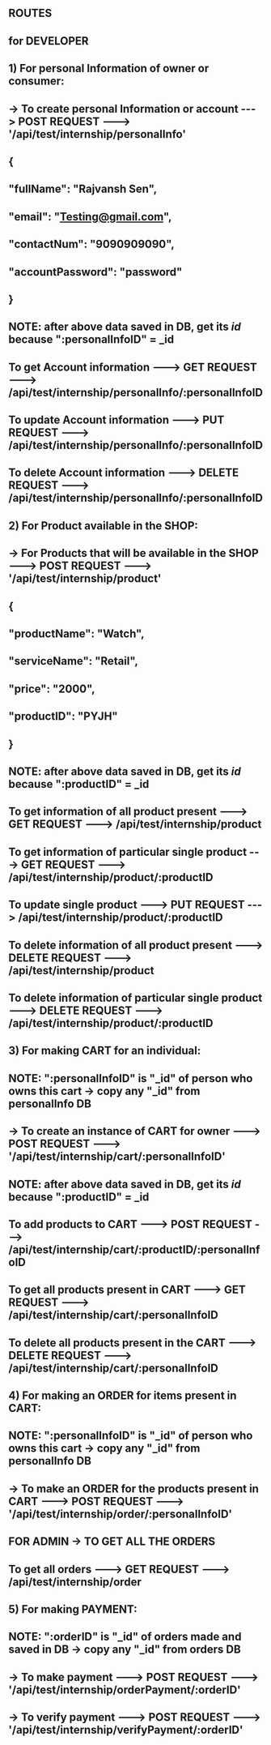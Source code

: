 ## ROUTES 

## for DEVELOPER
##  1) For personal Information of owner or consumer:
##          -> To create personal Information or account ---> POST REQUEST ---> '/api/test/internship/personalInfo'
##          {
##              "fullName": "Rajvansh Sen",
##              "email": "Testing@gmail.com",
##              "contactNum": "9090909090",
##              "accountPassword": "password"
##          }
##          
##          NOTE: after above data saved in DB, get its _id_ because ":personalInfoID" = _id
##          
##          To get Account information ---> GET REQUEST ---> /api/test/internship/personalInfo/:personalInfoID
##          To update Account information ---> PUT REQUEST ---> /api/test/internship/personalInfo/:personalInfoID
##          To delete Account information ---> DELETE REQUEST ---> /api/test/internship/personalInfo/:personalInfoID



##  2) For Product available in the SHOP:
##
##          -> For Products that will be available in the SHOP ---> POST REQUEST ---> '/api/test/internship/product'
##          {
##              "productName": "Watch",
##              "serviceName": "Retail",
##              "price": "2000",
##              "productID": "PYJH"
##          }
##          
##          NOTE: after above data saved in DB, get its _id_ because ":productID" = _id
##          
##          To get information of all product present ---> GET REQUEST ---> /api/test/internship/product
##          To get information of particular single product ---> GET REQUEST ---> /api/test/internship/product/:productID
##          To update single product ---> PUT REQUEST ---> /api/test/internship/product/:productID
##          To delete information of all product present ---> DELETE REQUEST ---> /api/test/internship/product
##          To delete information of particular single product ---> DELETE REQUEST ---> /api/test/internship/product/:productID



##  3) For making CART for an individual:

##          NOTE: ":personalInfoID" is "_id" of person who owns this cart -> copy any "_id" from personalInfo DB
##
##          -> To create an instance of CART for owner ---> POST REQUEST ---> '/api/test/internship/cart/:personalInfoID'
##          
##          NOTE: after above data saved in DB, get its _id_ because ":productID" = _id
##          
##          To add products to CART ---> POST REQUEST ---> /api/test/internship/cart/:productID/:personalInfoID
##          To get all products present in CART ---> GET REQUEST ---> /api/test/internship/cart/:personalInfoID
##          To delete all products present in the CART ---> DELETE REQUEST ---> /api/test/internship/cart/:personalInfoID



##  4) For making an ORDER for items present in CART:
##
##          NOTE: ":personalInfoID" is "_id" of person who owns this cart -> copy any "_id" from personalInfo DB
##
##          -> To make an ORDER for the products present in CART ---> POST REQUEST ---> '/api/test/internship/order/:personalInfoID'
##          
##          FOR ADMIN -> TO GET ALL THE ORDERS 
##          To get all orders ---> GET REQUEST ---> /api/test/internship/order



##  5) For making PAYMENT:
##
##          NOTE: ":orderID" is "_id" of orders made and saved in DB -> copy any "_id" from orders DB
##
##          -> To make payment ---> POST REQUEST ---> '/api/test/internship/orderPayment/:orderID'
##          -> To verify payment ---> POST REQUEST ---> '/api/test/internship/verifyPayment/:orderID'

